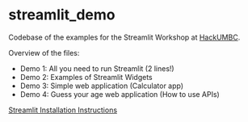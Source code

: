 # streamlit_demo

Codebase of the examples for the Streamlit Workshop at [HackUMBC](https://www.hackumbc.org/).

Overview of the files:
- Demo 1: All you need to run Streamlit (2 lines!)
- Demo 2: Examples of Streamlit Widgets
- Demo 3: Simple web application (Calculator app)
- Demo 4: Guess your age web application (How to use APIs)

[Streamlit Installation Instructions](https://docs.streamlit.io/library/get-started/installation)
